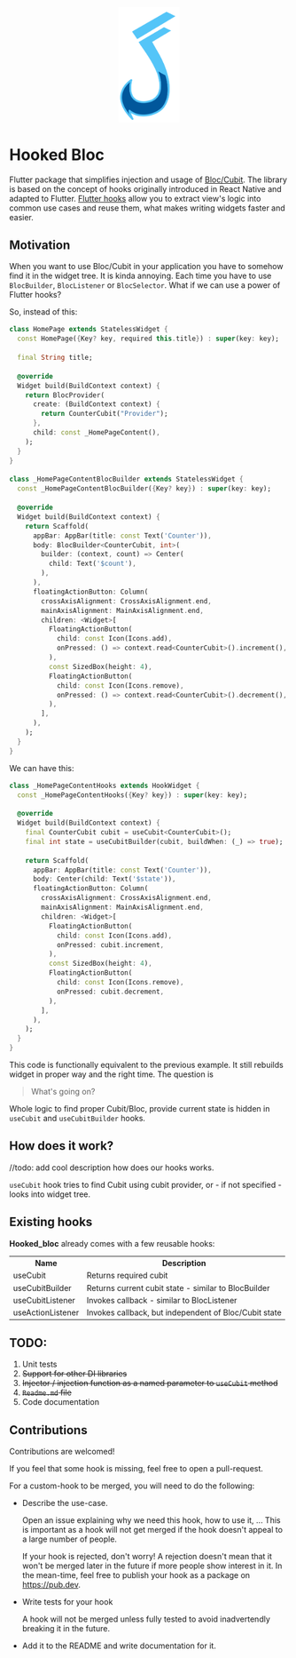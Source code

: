 <!-- 
This README describes the package. If you publish this package to pub.dev,
this README's contents appear on the landing page for your package.

For information about how to write a good package README, see the guide for
[writing package pages](https://dart.dev/guides/libraries/writing-package-pages). 

For general information about developing packages, see the Dart guide for
[creating packages](https://dart.dev/guides/libraries/create-library-packages)
and the Flutter guide for
[developing packages and plugins](https://flutter.dev/developing-packages). 
-->

<p align="center">
<img src="https://raw.githubusercontent.com/rrousselGit/flutter_hooks/master/packages/flutter_hooks/flutter-hook.svg?sanitize=true" width="110">
</p>

# Hooked Bloc

Flutter package that simplifies injection and usage of <a href="https://pub.dev/packages/flutter_bloc"> Bloc/Cubit</a>. The library is based on the concept of hooks originally introduced in React Native and adapted to Flutter. <a href="https://github.com/rrousselGit/flutter_hooks">Flutter hooks</a> allow you to extract view's logic into common use cases and reuse them, what makes writing widgets faster and easier.

## Motivation

When you want to use Bloc/Cubit in your application you have to somehow find it in the widget tree. It is kinda annoying.
Each time you have to use `BlocBuilder`, `BlocListener` or `BlocSelector`. What if we can use a power of Flutter hooks?


So, instead of this:
```dart
class HomePage extends StatelessWidget {
  const HomePage({Key? key, required this.title}) : super(key: key);

  final String title;

  @override
  Widget build(BuildContext context) {
    return BlocProvider(
      create: (BuildContext context) {
        return CounterCubit("Provider");
      },
      child: const _HomePageContent(),
    );
  }
}

class _HomePageContentBlocBuilder extends StatelessWidget {
  const _HomePageContentBlocBuilder({Key? key}) : super(key: key);

  @override
  Widget build(BuildContext context) {
    return Scaffold(
      appBar: AppBar(title: const Text('Counter')),
      body: BlocBuilder<CounterCubit, int>(
        builder: (context, count) => Center(
          child: Text('$count'),
        ),
      ),
      floatingActionButton: Column(
        crossAxisAlignment: CrossAxisAlignment.end,
        mainAxisAlignment: MainAxisAlignment.end,
        children: <Widget>[
          FloatingActionButton(
            child: const Icon(Icons.add),
            onPressed: () => context.read<CounterCubit>().increment(),
          ),
          const SizedBox(height: 4),
          FloatingActionButton(
            child: const Icon(Icons.remove),
            onPressed: () => context.read<CounterCubit>().decrement(),
          ),
        ],
      ),
    );
  }
}
```

We can have this:

```dart
class _HomePageContentHooks extends HookWidget {
  const _HomePageContentHooks({Key? key}) : super(key: key);

  @override
  Widget build(BuildContext context) {
    final CounterCubit cubit = useCubit<CounterCubit>();
    final int state = useCubitBuilder(cubit, buildWhen: (_) => true);

    return Scaffold(
      appBar: AppBar(title: const Text('Counter')),
      body: Center(child: Text('$state')),
      floatingActionButton: Column(
        crossAxisAlignment: CrossAxisAlignment.end,
        mainAxisAlignment: MainAxisAlignment.end,
        children: <Widget>[
          FloatingActionButton(
            child: const Icon(Icons.add),
            onPressed: cubit.increment,
          ),
          const SizedBox(height: 4),
          FloatingActionButton(
            child: const Icon(Icons.remove),
            onPressed: cubit.decrement,
          ),
        ],
      ),
    );
  }
}
```

This code is functionally equivalent to the previous example. It still rebuilds widget in proper way and the right time.
The question is

> What's going on?

Whole logic to find proper Cubit/Bloc, provide current state is hidden in `useCubit` and `useCubitBuilder` hooks.


## How does it work?

//todo: add cool description how does our hooks works.

`useCubit` hook tries to find Cubit using cubit provider, or - if not specified - looks into widget tree.


## Existing hooks

**Hooked_bloc** already comes with a few reusable hooks:

<table>
  <tr>
      <th>Name</th>
      <th>Description</th>
  </tr>

  <tr>
    <td>useCubit</td>
    <td>Returns required cubit</td>
  </tr>

  <tr>
    <td>useCubitBuilder</td>
    <td>Returns current cubit state - similar to BlocBuilder</td>
  </tr>

  <tr>
    <td>useCubitListener</td>
    <td>Invokes callback - similar to BlocListener</td>
  </tr>

  <tr>
    <td>useActionListener</td>
    <td>Invokes callback, but independent of Bloc/Cubit state</td>
  </tr>

</table>

## TODO:
1. Unit tests
2. <del>Support for other DI libraries</del>
3. <del>Injector / injection function as a named parameter to `useCubit` method
4. <del>`Readme.md` file</del>
5. Code documentation

## Contributions

Contributions are welcomed!

If you feel that some hook is missing, feel free to open a pull-request.

For a custom-hook to be merged, you will need to do the following:

- Describe the use-case.

  Open an issue explaining why we need this hook, how to use it, ...
  This is important as a hook will not get merged if the hook doesn't appeal to
  a large number of people.

  If your hook is rejected, don't worry! A rejection doesn't mean that it won't
  be merged later in the future if more people show interest in it.
  In the mean-time, feel free to publish your hook as a package on https://pub.dev.

- Write tests for your hook

  A hook will not be merged unless fully tested to avoid inadvertendly breaking it
  in the future.

- Add it to the README and write documentation for it.